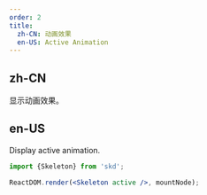 ```yaml
---
order: 2
title:
  zh-CN: 动画效果
  en-US: Active Animation
---
```


## zh-CN

显示动画效果。

## en-US

Display active animation.

```jsx
import {Skeleton} from 'skd';

ReactDOM.render(<Skeleton active />, mountNode);
```
